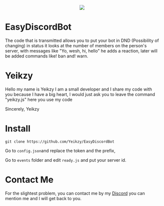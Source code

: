 <div align="center">
   <a href="https://discord.gg/W7cY7FH" target="_blank"><img src="https://github.com/Yeikzy/Yeikzy/blob/main/yeikzy-readme.jpg" align="center" /></a>
</div>

# EasyDiscordBot
The code that is transmitted allows you to put your bot in DND (Possibility of changing) in status it looks at the number of members on the person's server, with messages like "Yo, wesh, hi, hello" he adds a reaction, later will be added commands like! ban and! warn.

# Yeikzy 

Hello my name is Yeikzy I am a small developer and I share my code with you because I have a big heart, I would just ask you to leave the command "yeikzy.js" here you use my code

Sincerely, Yeikzy

# Install

```
git clone https://github.com/Yeikzy/EasyDiscordBot
```
Go to ``config.json``and replace the token and the prefix,

Go to ``events`` folder and edit ``ready.js`` and put your server id.

# Contact Me

For the slightest problem, you can contact me by my [Discord](https://discord.gg/NMR4zVqYf4) you can mention me and I will get back to you.
